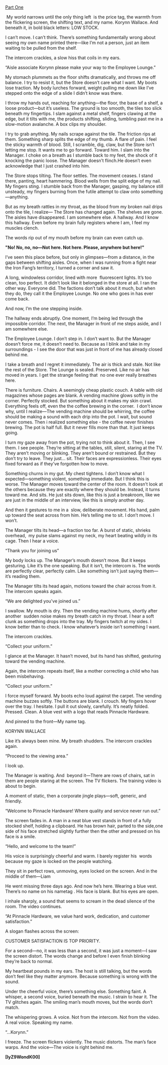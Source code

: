 [Part One](https://www.reddit.com/r/nosleep/comments/1iho0ao/im_trapped_in_a_hardware_store_i_just_found_a/)

 My world narrows until the only thing left  is the price tag, the warmth from the flickering screen, the shifting text, and my name. Korynn Wallace. And beneath it, in bold black letters: LOW STOCK.

I can’t move. I can’t think. There’s something fundamentally wrong about seeing my own name printed there—like I’m not a person, just an item waiting to be pulled from the shelf.

The intercom crackles, a slow hiss that coils in my ears.

“Aisle associate Korynn please make your way to the Employee Lounge.”

My stomach plummets as the floor shifts dramatically, and throws me off balance. I try to resist it, but the Store doesn’t care what I want. My boots lose traction. My body lurches forward, weight pulling me down like I’ve stepped onto the edge of a slide I didn’t know was there.

I throw my hands out, reaching for anything—the floor, the base of a shelf, a loose product—but it’s useless. The ground is too smooth, the tiles too slick beneath my fingertips. I slam against a metal shelf, fingers clawing at the edge, but it tilts with me, the products shifting, sliding, tumbling past me in a slow-motion avalanche. A box clips my shoulder.

I try to grab anything. My nails scrape against the tile. The friction rips at them. Something sharp splits the edge of my thumb. A flare of pain. I feel the sticky warmth of blood. Still, I scramble, dig, claw, but the Store isn’t letting me stop. It wants me to go forward. Toward him. I slam into the Manager. I choke on a breath as I stumble back to my feet, the shock of it knocking the panic loose. The Manager doesn’t flinch.He doesn’t even acknowledge that I just crashed into him. 

The Store stops tilting. The floor settles. The movement ceases. I stand there, panting, heart hammering. Blood wells from the split edge of my nail. My fingers sting. I stumble back from the Manager, gasping, my balance still unsteady, my fingers burning from the futile attempt to claw onto something—anything.

But as my breath rattles in my throat, as the blood from my broken nail drips onto the tile, I realize— The Store has changed again. The shelves are gone. The aisles have disappeared. I am somewhere else. A hallway. And I know this hallway. Even before my brain fully registers where I am, I feel my muscles clench.

The words rip out of my mouth before my brain can even catch up. 

**"No! No, no, no—Not here. Not here. Please, anywhere but here!"**

I’ve seen this place before, but only in glimpses—from a distance, in the gaps between shifting aisles. Once, when I was running from a fight near the Iron Fang’s territory, I turned a corner and saw it.

A long, windowless corridor, lined with more  fluorescent lights. It’s too clean, too perfect. It didn’t look like it belonged in the store at all. I ran the other way. Everyone did. The factions don’t talk about it much, but when they do, they call it the Employee Lounge. No one who goes in has ever come back.

And now, I’m the one stepping inside. 

The hallway ends abruptly. One moment, I’m being led through the impossible corridor. The next, the Manager in front of me steps aside, and I am somewhere else.

The Employee Lounge. I don’t step in. I don’t want to. But the Manager doesn’t force me, it doesn’t need to. Because as I blink and take in my surroundings - I see the door that was just in front of me has already closed behind me.

I take a breath and I regret it immediately. The air is thick and stale. Not like the rest of the Store. The Lounge is sealed. Preserved. Like no air has moved in years. I get the strange feeling that  no one ever really breathes here.

There is furniture. Chairs. A seemingly cheap plastic couch. A table with old magazines whose pages are blank. A vending machine glows softly in the corner. Perfectly stocked. But something about it makes my skin crawl. Everything feels off, even the the coffee brewing in the corner.  I don’t know why, until I realize—The vending machine should be whirring, the coffee should be making a sound with each drip into the pot. I wait, but sound never comes. Then i realized something else - the coffee never finishes brewing. The pot is half full. But it never fills more than that. It just keeps going. 

I turn my gaze away from the pot, trying not to think about it. Then, I see them. I see people. They’re sitting at the tables, still, silent, staring at the TV. They aren’t moving or blinking. They aren’t bound or restrained. But they don’t try to leave. They just… sit. Their faces are expressionless. Their eyes fixed forward as if they’ve forgotten how to move.

Something churns in my gut. My chest tightens. I don’t know what I expected—something violent, something immediate. But I think this is worse. The Manager moves toward the center of the room. It doesn’t look at the others because they are exactly where they should be. Instead, it turns toward me. And sits. He just sits down, like this is just a breakroom, like we are just in the middle of an interview, like this is simply another day.

And then it gestures to me in a  slow, deliberate movement. His hand, palm up toward the seat across from him. He’s telling me to sit. I don’t move. I won’t.

The Manager tilts its head—a fraction too far. A burst of static, shrieks overhead,  my pulse slams against my neck, my heart beating wildly in its cage. Then I hear a voice.

“Thank you for joining us”

My body locks up. The Manager’s mouth doesn’t move. But it keeps gesturing. Like it’s the one speaking. But it isn’t, the intercom is. The words are perfectly clear, perfectly calm. Like something isn’t just saying them—it’s reading them.

The Manager tilts its head again, motions toward the chair across from it. The intercom speaks again.

“We are delighted you've joined us.”

I swallow. My mouth is dry. Then the vending machine hums, shortly after another  sudden noise makes my breath catch in my throat. I hear a soft clunk as something drops into the tray. My fingers twitch at my sides. I know better than to check. I know whatever’s inside isn’t something I want.

The intercom crackles.

“Collect your uniform.”

I glance at the Manager. It hasn’t moved, but its hand has shifted, gesturing toward the vending machine.

Again, the intercom repeats itself, like a mother correcting  a child who has been misbehaving.

“Collect your uniform.”

I force myself forward. My boots echo loud against the carpet. The vending machine buzzes softly. The buttons are blank. I crouch. My fingers hover over the tray. I hesitate. I pull it out slowly, carefully. It’s neatly folded. Pressed. Clean. A blue vest with a logo that reads Pinnacle Hardware.

And pinned to the front—My name tag.

KORYNN WALLACE

Like it’s always been mine. My breath shudders. The intercom crackles again.

“Proceed to the viewing area.”

I look up.

The Manager is waiting. And  beyond it—There are rows of chairs, sat in them are people staring at the screen. The TV flickers. The training video is about to begin.

A moment of static, then a corporate jingle plays—soft, generic, and friendly.

“Welcome to Pinnacle Hardware! Where quality and service never run out.” 

The screen fades in. A man in a neat blue vest stands in front of a fully stocked shelf, holding a clipboard. He has brown hair, parted to the side,one side of his face stretched slightly further then the other and pressed on his face is a smile.

“Hello, and welcome to the team!”

His voice is surprisingly cheerful and warm. I barely register his  words because my gaze is locked on the people watching.

They sit in perfect rows, unmoving, eyes locked on the screen. And in the middle of them—Liam

He went missing three days ago. And now he’s here. Wearing a blue vest. There’s no name on his nametag . His face is blank. But his eyes are open.

I inhale sharply, a sound that seems to scream in the dead silence of the room. The video continues.

“At Pinnacle Hardware, we value hard work, dedication, and customer satisfaction.”

A slogan flashes across the screen:

CUSTOMER SATISFACTION IS TOP PRIORITY.

For a second—no, it was less than a second, it was just a moment—I saw the screen distort. The words change and before I even finish blinking they’re back to normal.

My heartbeat pounds in my ears. The host is still talking, but the words don’t feel like they matter anymore. Because something is wrong with the sound.

Under the cheerful voice, there’s something else. Something faint. A whisper, a second voice, buried beneath the music. I strain to hear it. The TV glitches again. The smiling man’s mouth moves, but the words don’t match.

The whispering grows. A voice. Not from the intercom. Not from the video. A real voice. Speaking my name.

“…Korynn.”

I freeze. The screen flickers violently. The music distorts. The man’s face warps. And the voice—The voice is right behind me.

**\[IyZ9WondK00\]**